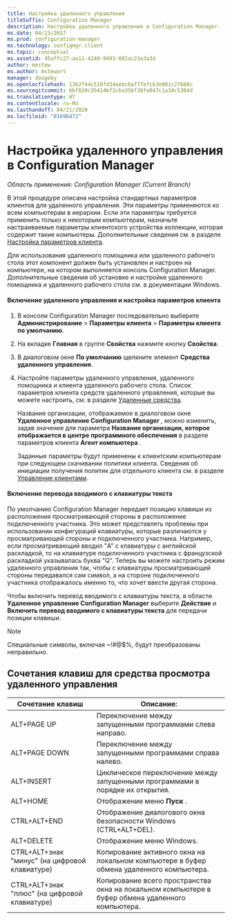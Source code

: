 ```yaml
---
title: Настройка удаленного управления
titleSuffix: Configuration Manager
description: Настройка удаленного управления в Configuration Manager.
ms.date: 04/23/2017
ms.prod: configuration-manager
ms.technology: configmgr-client
ms.topic: conceptual
ms.assetid: 45affc27-aa11-4249-9493-082ac23a3a3d
author: mestew
ms.author: mstewart
manager: dougeby
ms.openlocfilehash: 1362f44c510fd34aebc6af77efc63e881c27688c
ms.sourcegitcommit: bbf820c35414bf2cba356f30fe047c1a34c5384d
ms.translationtype: HT
ms.contentlocale: ru-RU
ms.lasthandoff: 04/21/2020
ms.locfileid: "81696472"
---
```

# <a name="configuring-remote-control-in-configuration-manager"></a>Настройка удаленного управления в Configuration Manager

*Область применения: Configuration Manager (Current Branch)*

 В этой процедуре описана настройка стандартных параметров клиентов для удаленного управления. Эти параметры применяются ко всем компьютерам в иерархии. Если эти параметры требуется применить только к некоторым компьютерам, назначьте настраиваемые параметры клиентского устройства коллекции, которая содержит такие компьютеры. Дополнительные сведения см. в разделе [Настройка параметров клиента](../../../../core/clients/deploy/configure-client-settings.md). 

Для использования удаленного помощника или удаленного рабочего стола этот компонент должен быть установлен и настроен на компьютере, на котором выполняется консоль Configuration Manager. Дополнительные сведения об установке и настройке удаленного помощника и удаленного рабочего стола см. в документации Windows.  

#### <a name="to-enable-remote-control-and-configure-client-settings"></a>Включение удаленного управления и настройка параметров клиента  

1. В консоли Configuration Manager последовательно выберите **Администрирование** > **Параметры клиента** > **Параметры клиента по умолчанию**.  

2. На вкладке **Главная** в группе **Свойства** нажмите кнопку **Свойства**.  

3. В диалоговом окне **По умолчанию** щелкните элемент **Средства удаленного управления**.  

4. Настройте параметры удаленного управления, удаленного помощника и клиента удаленного рабочего стола. Список параметров клиента средств удаленного управления, которые вы можете настроить, см. в разделе [Удаленные средства](../../../../core/clients/deploy/about-client-settings.md#remote-tools).  

   Название организации, отображаемое в диалоговом окне **Удаленное управление Configuration Manager** , можно изменить, задав значение для параметра **Название организации, которое отображается в центре программного обеспечения** в разделе параметров клиента **Агент компьютера** .  

   Заданные параметры будут применены к клиентским компьютерам при следующем скачивании политики клиента. Сведения об инициации получения политик для отдельного клиента см. в разделе [Управление клиентами](../../../../core/clients/manage/manage-clients.md).  

#### <a name="enable-keyboard-translation"></a>Включение перевода вводимого с клавиатуры текста

По умолчанию Configuration Manager передает позицию клавиши из расположения просматривающей стороны в расположение подключенного участника. Это может представлять проблемы при использовании конфигураций клавиатуры, которые различаются у просматривающей стороны и подключенного участника. Например, если просматривающий вводил "A" с клавиатуры с английской раскладкой, то на клавиатуре подключенного участника с французской раскладкой указывалась буква "Q". Теперь вы можете настроить режим удаленного управления так, чтобы с клавиатуры просматривающей стороны передавался сам символ, а на стороне подключенного участника отображалось именно то, что хочет ввести другая сторона.

Чтобы включить перевод вводимого с клавиатуры текста, в области **Удаленное управление Configuration Manager** выберите **Действие** и **Включить перевод вводимого с клавиатуры текста** для передачи позиции клавиши.

> [!NOTE]
>
> Специальные символы, включая ~!#@$%, будут преобразованы неправильно.


## <a name="keyboard-shortcuts-for-the-remote-control-viewer"></a>Сочетания клавиш для средства просмотра удаленного управления

|Сочетание клавиш|Описание:|  
|-----------------------|-----------------|  
|ALT+PAGE UP|Переключение между запущенными программами слева направо.|  
|ALT+PAGE DOWN|Переключение между запущенными программами справа налево.|  
|ALT+INSERT|Циклическое переключение между запущенными программами в порядке их открытия.|  
|ALT+HOME|Отображение меню **Пуск** .|  
|CTRL+ALT+END|Отображение диалогового окна безопасности Windows (CTRL+ALT+DEL).|  
|ALT+DELETE|Отображение меню Windows.|  
|CTRL+ALT+знак "минус" (на цифровой клавиатуре)|Копирование активного окна на локальном компьютере в буфер обмена удаленного компьютера.|  
|CTRL+ALT+знак "плюс" (на цифровой клавиатуре)|Копирование всего пространства окна на локальном компьютере в буфер обмена удаленного компьютера.|  
